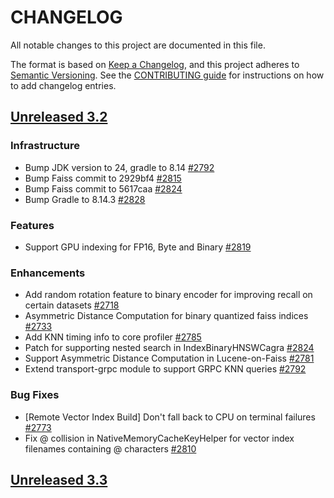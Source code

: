 
# CHANGELOG
All notable changes to this project are documented in this file.

The format is based on [Keep a Changelog](https://keepachangelog.com/en/1.0.0/), and this project adheres to [Semantic Versioning](https://semver.org/spec/v2.0.0.html). See the [CONTRIBUTING guide](./CONTRIBUTING.md#Changelog) for instructions on how to add changelog entries.

## [Unreleased 3.2](https://github.com/opensearch-project/k-NN/compare/main...HEAD)
### Infrastructure
* Bump JDK version to 24, gradle to 8.14 [#2792](https://github.com/opensearch-project/k-NN/pull/2792)
* Bump Faiss commit to 2929bf4 [#2815](https://github.com/opensearch-project/k-NN/pull/2815)
* Bump Faiss commit to 5617caa [#2824](https://github.com/opensearch-project/k-NN/pull/2824)
* Bump Gradle to 8.14.3 [#2828](https://github.com/opensearch-project/k-NN/pull/2828)

### Features
* Support GPU indexing for FP16, Byte and Binary [#2819](https://github.com/opensearch-project/k-NN/pull/2819)

### Enhancements
* Add random rotation feature to binary encoder for improving recall on certain datasets [#2718](https://github.com/opensearch-project/k-NN/pull/2718)
* Asymmetric Distance Computation for binary quantized faiss indices [#2733](https://github.com/opensearch-project/k-NN/pull/2733)
* Add KNN timing info to core profiler [#2785](https://github.com/opensearch-project/k-NN/pull/2785)
* Patch for supporting nested search in IndexBinaryHNSWCagra [#2824](https://github.com/opensearch-project/k-NN/pull/2824)
* Support Asymmetric Distance Computation in Lucene-on-Faiss [#2781](https://github.com/opensearch-project/k-NN/pull/2781)
* Extend transport-grpc module to support GRPC KNN queries [#2792](https://github.com/opensearch-project/k-NN/pull/2792)

### Bug Fixes
* [Remote Vector Index Build] Don't fall back to CPU on terminal failures [#2773](https://github.com/opensearch-project/k-NN/pull/2773)
* Fix @ collision in NativeMemoryCacheKeyHelper for vector index filenames containing @ characters [#2810](https://github.com/opensearch-project/k-NN/pull/2810)


## [Unreleased 3.3](https://github.com/opensearch-project/k-NN/compare/main...HEAD)